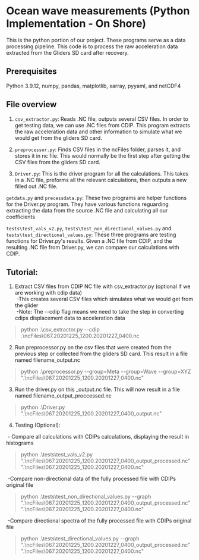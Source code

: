 # Ocean wave measurements (Python Implementation - On Shore)
This is the python portion of our project. These programs serve as a data processing pipeline. This code is to process the raw acceleration data extracted from the Gliders SD card after recovery.

## Prerequisites 
Python 3.9.12, numpy, pandas, matplotlib, xarray, pyyaml, and netCDF4 


## File overview
1) `csv_extractor.py`: Reads .NC file, outputs several CSV files. In order to get testing data, we can use .NC files from CDIP. This program extracts the raw acceleration data and other information to simulate what we would get from the gliders SD card. <br />

2) `preprocessor.py`: Finds CSV files in the ncFiles folder, parses it, and stores it in nc file. This would normally be the first step after getting the CSV files from the gliders SD card. <br />

3) `Driver.py`: This is the driver program for all the calculations. This takes in a .NC file, preforms all the relevant calculations, then outputs a new filled out .NC file. <br />

`getdata.py` and `precessdata.py`: These two programs are helper functions for the Driver.py program. They have various functions reguarding extracting the data from the source .NC file and calculating all our coefficients<br />

`tests\test_vals_v2.py`, `tests\test_non_directional_values.py` and `tests\test_directional_values.py`: These three programs are testing functions for Driver.py's results. Given a .NC file from CDIP, and the resulting .NC file from Driver.py, we can compare our calculations with CDIP. <br />


## Tutorial:
1) Extract CSV files from CDIP NC file with csv_extractor.py (optional if we are working with cdip data)<br /> 
&nbsp;-This creates several CSV files which simulates what we would get from the glider<br /> 
&nbsp;-Note: The --cdip flag means we need to take the step in converting cdips displacement data to acceleration data<br /> 
> python .\csv_extractor.py --cdip .\ncFiles\067.20201225_1200.20201227_0400.nc

2) Run preprocessor.py on the csv files that were created from the previous step or collected from the gliders SD card. This result in a file named filename_output.nc<br /> 
> python .\preprocessor.py --group=Meta --group=Wave --group=XYZ ".\ncFiles\067.20201225_1200.20201227_0400.nc" 

3) Run the driver.py on this _output.nc file. This will now result in a file named filename_output_proccessed.nc <br /> 
> python .\Driver.py ".\ncFiles\067.20201225_1200.20201227_0400_output.nc"

4) Testing (Optional): <br />

&nbsp;- Compare all calculations with CDIPs calculations, displaying the result in histograms<br /> 
> python .\tests\test_vals_v2.py ".\ncFiles\067.20201225_1200.20201227_0400_output_processed.nc" ".\ncFiles\067.20201225_1200.20201227_0400.nc" <br />

&nbsp;-Compare non-directional data of the fully processed file with CDIPs original file<br /> 
> python .\tests\test_non_directional_values.py --graph ".\ncFiles\067.20201225_1200.20201227_0400_output_processed.nc" ".\ncFiles\067.20201225_1200.20201227_0400.nc"<br />

&nbsp;-Compare directional spectra of the fully processed file with CDIPs original file<br /> 
> python .\tests\test_directional_values.py --graph ".\ncFiles\067.20201225_1200.20201227_0400_output_processed.nc" ".\ncFiles\067.20201225_1200.20201227_0400.nc"<br />



